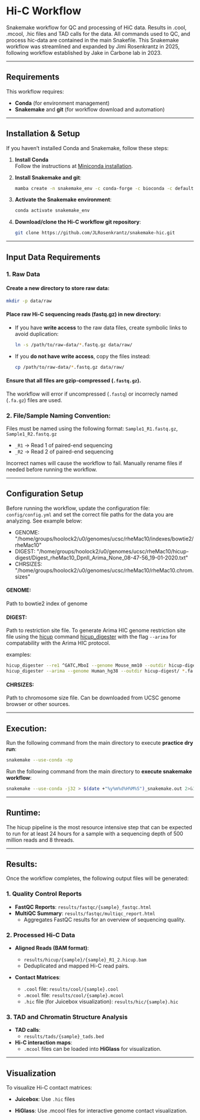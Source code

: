 # Hi-C Workflow

Snakemake workflow for QC and processing of HiC data. Results in .cool, .mcool, .hic files and TAD calls for the data. All commands used to QC, and process hic-data are contained in the main Snakefile. This Snakemake workflow was streamlined and expanded by Jimi Rosenkrantz in 2025, following workflow established by Jake in Carbone lab in 2023.

---

## Requirements

This workflow requires:
   - **Conda** (for environment management)
   - **Snakemake** and **git** (for workflow download and automation)

---

## Installation & Setup

If you haven’t installed Conda and Snakemake, follow these steps:

1. **Install Conda**  
   Follow the instructions at [Miniconda installation](https://docs.conda.io/en/latest/miniconda.html).

2. **Install Snakemake and git**:
   ```bash
   mamba create -n snakemake_env -c conda-forge -c bioconda -c defaults snakemake git
   ```
   
3. **Activate the Snakemake environment**:  
   ```bash
   conda activate snakemake_env
   ```
   
4. **Download/clone the Hi-C workflow git repository**:
   ```bash
   git clone https://github.com/JLRosenkrantz/snakemake-hic.git
   ```  

---

## Input Data Requirements

### 1. Raw Data
#### Create a new directory to store raw data:
   ```bash
   mkdir -p data/raw
   ```

#### Place raw Hi-C sequencing reads (fastq.gz) in new directory:
- If you have **write access** to the raw data files, create symbolic links to avoid duplication:
   ```bash
   ln -s /path/to/raw-data/*.fastq.gz data/raw/
   ```

- If you **do not have write access**, copy the files instead:
   ```bash
   cp /path/to/raw-data/*.fastq.gz data/raw/
   ```

#### Ensure that all files are gzip-compressed (`.fastq.gz`).
The workflow will error if uncompressed (`.fastq`) or incorrecly named (`.fa.gz`) files are used.

### 2. File/Sample Naming Convention:
Files must be named using the following format: 
`Sample1_R1.fastq.gz`, `Sample1_R2.fastq.gz`
   - `_R1` → Read 1 of paired-end sequencing
   - `_R2` → Read 2 of paired-end sequencing

Incorrect names will cause the workflow to fail. Manually rename files if needed before running the workflow.

---

## Configuration Setup
Before running the workflow, update the configuration file: `config/config.yml` and set the correct file paths for the data you are analyzing. See example below:
   - GENOME: "/home/groups/hoolock2/u0/genomes/ucsc/rheMac10/indexes/bowtie2/rheMac10"
   - DIGEST: "/home/groups/hoolock2/u0/genomes/ucsc/rheMac10/hicup-digest/Digest_rheMac10_DpnII_Arima_None_08-47-56_19-01-2020.txt"
   - CHRSIZES: "/home/groups/hoolock2/u0/genomes/ucsc/rheMac10/rheMac10.chrom.sizes"

#### GENOME:
Path to bowtie2 index of genome

#### DIGEST:
Path to restriction site file. To generate Arima HIC genome restriction site file using the [hicup](https://www.bioinformatics.babraham.ac.uk/projects/hicup/) command [hicup_digester](https://www.bioinformatics.babraham.ac.uk/projects/hicup/) with the flag `--arima` for compatability with the Arima HIC protocol.

examples:
```bash
hicup_digester --re1 ^GATC,MboI --genome Mouse_mm10 --outdir hicup-digest/ *.fa &
hicup_digester --arima --genome Human_hg38 --outdir hicup-digest/ *.fa &
```

#### CHRSIZES:
Path to chromosome size file. Can be downloaded from UCSC genome browser or other sources. 

---

## Execution:
Run the following command from the main directory to execute **practice dry run**:
```bash
snakemake --use-conda -np
```

Run the following command from the main directory to **execute snakemake workflow**:
```bash
snakemake --use-conda -j32 > $(date +"%y%m%d%H%M%S")_snakemake.out 2>&1
```

---

## Runtime:
The hicup pipeline is the most resource intensive step that can be expected to run for at least 24 hours for a sample with a sequencing depth of 500 million reads and 8 threads.

---

## Results:
Once the workflow completes, the following output files will be generated:

### 1. Quality Control Reports
- **FastQC Reports**: `results/fastqc/{sample}_fastqc.html`
- **MultiQC Summary**: `results/fastqc/multiqc_report.html`
   - Aggregates FastQC results for an overview of sequencing quality.

### 2. Processed Hi-C Data
- **Aligned Reads (BAM format)**:
   - `results/hicup/{sample}/{sample}_R1_2.hicup.bam`
   - Deduplicated and mapped Hi-C read pairs.

- **Contact Matrices**:
   - `.cool` file: `results/cool/{sample}.cool`
   - `.mcool` file: `results/cool/{sample}.mcool`
   - `.hic` file (for Juicebox visualization): `results/hic/{sample}.hic`

### 3. TAD and Chromatin Structure Analysis
- **TAD calls**:
   - `results/tads/{sample}_tads.bed`
- **Hi-C interaction maps**:
   - `.mcool` files can be loaded into **HiGlass** for visualization.

---

## Visualization
To visualize Hi-C contact matrices:

- **Juicebox**:
Use `.hic` files

- **HiGlass**:
Use .mcool files for interactive genome contact visualization.








